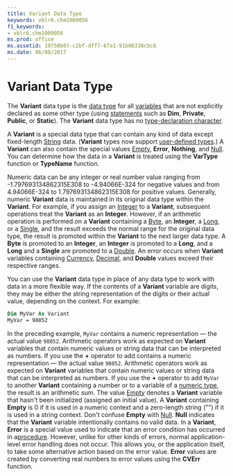 ```yaml
---
title: Variant Data Type
keywords: vblr6.chm1009056
f1_keywords:
- vblr6.chm1009056
ms.prod: office
ms.assetid: 19750b07-c2bf-dff7-67a1-91b06338cbc6
ms.date: 06/08/2017
---
```



# Variant Data Type

The **Variant** data type is the [data type](vbe-glossary.md) for all [variables](vbe-glossary.md) that are not explicitly declared as some other type (using [statements](vbe-glossary.md) such as **Dim**, **Private**, **Public**, or **Static**). The **Variant** data type has no [type-declaration character](vbe-glossary.md).

A **Variant** is a special data type that can contain any kind of data except fixed-length [String](vbe-glossary.md) data. (**Variant** types now support [user-defined types](vbe-glossary.md).) A **Variant** can also contain the special values [Empty](vbe-glossary.md), **Error**, **Nothing**, and [Null](vbe-glossary.md). You can determine how the data in a **Variant** is treated using the **VarType** function or **TypeName** function.

Numeric data can be any integer or real number value ranging from -1.797693134862315E308 to -4.94066E-324 for negative values and from 4.94066E-324 to 1.797693134862315E308 for positive values. Generally, numeric **Variant** data is maintained in its original data type within the **Variant**. For example, if you assign an [Integer](vbe-glossary.md) to a **Variant**, subsequent operations treat the **Variant** as an **Integer**. However, if an arithmetic operation is performed on a **Variant** containing a [Byte](vbe-glossary.md), an **Integer**, a [Long](vbe-glossary.md), or a [Single](vbe-glossary.md), and the result exceeds the normal range for the original data type, the result is promoted within the **Variant** to the next larger data type. A **Byte** is promoted to an **Integer**, an **Integer** is promoted to a **Long**, and a **Long** and a **Single** are promoted to a [Double](vbe-glossary.md). An error occurs when **Variant** variables containing [Currency](vbe-glossary.md), [Decimal](vbe-glossary.md), and **Double** values exceed their respective ranges.

You can use the **Variant** data type in place of any data type to work with data in a more flexible way. If the contents of a **Variant** variable are digits, they may be either the string representation of the digits or their actual value, depending on the context. For example:



```vb
Dim MyVar As Variant 
MyVar = 98052 

```

In the preceding example,  `MyVar` contains a numeric representation — the actual value `98052`. Arithmetic operators work as expected on  **Variant** variables that contain numeric values or string data that can be interpreted as numbers. If you use the **+** operator to add contains a numeric representation — the actual value `98052`. Arithmetic operators work as expected on  **Variant** variables that contain numeric values or string data that can be interpreted as numbers. If you use the **+** operator to add `MyVar` to another **Variant** containing a number or to a variable of a [numeric type](vbe-glossary.md), the result is an arithmetic sum.
The value [Empty](vbe-glossary.md) denotes a **Variant** variable that hasn't been initialized (assigned an initial value). A **Variant** containing **Empty** is 0 if it is used in a numeric context and a zero-length string ("") if it is used in a string context.
Don't confuse  **Empty** with [Null](vbe-glossary.md).  **Null** indicates that the **Variant** variable intentionally contains no valid data.
In a  **Variant**, **Error** is a special value used to indicate that an error condition has occurred in a[procedure](vbe-glossary.md). However, unlike for other kinds of errors, normal application-level error handling does not occur. This allows you, or the application itself, to take some alternative action based on the error value.  **Error** values are created by converting real numbers to error values using the **CVErr** function.




